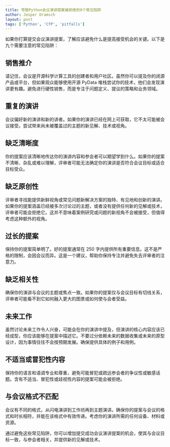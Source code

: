 ```yaml
---
title: 导致Python会议演讲提案被拒绝的9个常见陷阱
author: Jesper Dramsch
layout: post
tags: ['Python', 'CfP', 'pitfalls']
---
```


如果你打算提交会议演讲提案，了解应该避免什么是提高接受机会的关键。以下是九个需要注意的常见陷阱：

## 销售推介

请记住，会议是开源科学计算工具的创建者和用户社区。虽然你可以提及你的闭源产品或平台，但如果观众能够使用开源 PyData 堆栈尝试你的技术，他们会发现演讲更有趣。避免进行硬性销售，而是专注于问题定义、提议的策略和业务领域。

## 重复的演讲

会议偏好新的演讲和新的讲者。如果你的演讲已经在网上可获取，它不太可能被会议接受。尝试带来尚未被覆盖过的主题的新见解、技术或视角。

## 缺乏清晰度

你的提案应该清晰地传达你的演讲内容和参会者可以期望学到什么。如果你的提案不清晰、杂乱或难以理解，评审者可能无法确定你的演讲是否符合会议目标或适合目标受众。

## 缺乏原创性

评审者寻找能提供新鲜视角或常见问题新解决方案的独特、有见地和创新的演讲。如果你的提案涵盖已经被多次讨论过的主题，或者没有提供任何新的见解或技术，评审者可能会拒绝它。这并不意味着案例研究或问题的新视角不会被接受，但值得考虑这种额外的视角。

## 过长的提案

保持你的提案简单明了。好的提案通常在 250 字内提供所有重要信息。这不是严格的限制，会因会议而异。这是一个建议，帮助你保持专注并避免失去评审者的注意力。

## 缺乏相关性

确保你的演讲与会议的主题或焦点一致。如果你的提案仅与会议目标有切线关系，评审者可能看不到它如何融入更大的图景或如何使与会者受益。

## 未来工作

虽然讨论未来工作令人兴奋，可能会在你的演讲中提及，但演讲的核心内容应该已经成型，你应该能够在提案中描述它。不要过分依赖未来的数据收集或未来的原型设计，因为事情往往不会按预期发展。确保提供具体的例子和用例。

## 不适当或冒犯性内容

保持你的语言和语调专业和尊重，避免可能冒犯或疏远参会者的争议性或敏感话题。含有不适当、冒犯性或歧视性内容的提案可能会被拒绝。

## 与会议格式不匹配

会议有不同的格式，从闪电演讲到工作坊再到主题演讲。确保你的提案与会议的格式和时长相符，并能在该格式中有效传递。考虑你的演讲所需的任何设备、材料或资源。

通过避免这些常见陷阱，你可以增加提交成功会议演讲提案的机会，使其与会议目标一致，与参会者相关，并提供新的见解或技术。

